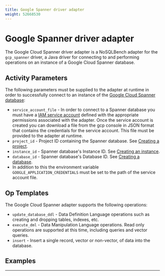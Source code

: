 ```yaml
---
title: Google Spanner driver adapter
weight: 52668530
---
```

# Google Spanner driver adapter
The Google Cloud Spanner driver adapter is a NoSQLBench adapter for the `gcp_spanner` driver, a Java driver
for connecting to and performing operations on an instance of a Google Cloud Spanner database.

## Activity Parameters

The following parameters must be supplied to the adapter at runtime in order to successfully connect to an
instance of the [Google Cloud Spanner database](https://cloud.google.com/java/docs/reference/google-cloud-spanner/latest/overview):

* `service_account_file` - In order to connect to a Spanner database you must have a [IAM service account](https://cloud.google.com/docs/authentication/provide-credentials-adc#service-account)
defined with the appropriate permissions associated with the adapter. Once the service account is created you can download
a file from the gcp console in JSON format that contains the credentials for the service account. This file must be provided
to the adapter at runtime.
* `project_id` - Project ID containing the Spanner database. See [Creating a project](https://cloud.google.com/resource-manager/docs/creating-managing-projects).
* `instance_id` - Spanner database's Instance ID. See [Creating an instance](https://cloud.google.com/spanner/docs/getting-started/java#create_an_instance).
* `database_id` - Spanner database's Database ID. See [Creating a database](https://cloud.google.com/spanner/docs/getting-started/java#create_a_database).
* In addition to this the environment variable `GOOGLE_APPLICATION_CREDENTIALS` must be set to the path of the service account file.

## Op Templates

The Google Cloud Spanner adapter supports the following operations:
* `update_database_ddl` - Data Definition Language operations such as creating and dropping tables, indexes, etc.
* `execute_dml` - Data Manipulation Language operations. Read only operations are supported at this time, including queries
and vector queries.
* `insert` - Insert a single record, vector or non-vector, of data into the database.
## Examples



---
